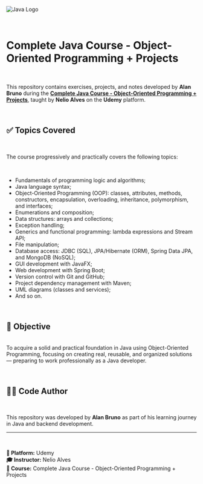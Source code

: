 ![Java Logo](https://www.vectorlogo.zone/logos/java/java-icon.svg)

<br>

# Complete Java Course - Object-Oriented Programming + Projects

<br>

This repository contains exercises, projects, and notes developed by **Alan Bruno** during the **[Complete Java Course - Object-Oriented Programming + Projects](https://www.udemy.com/course/java-curso-completo/?srsltid=AfmBOor14nRT5sp1sHdTBJcIekjZcpPGDS4cR6vX7PaktXu8lt0-m--)**, taught by **Nelio Alves** on the **Udemy** platform.

<br>

## ✅ Topics Covered

<br>

The course progressively and practically covers the following topics:

<br>

- Fundamentals of programming logic and algorithms; 
- Java language syntax;
- Object-Oriented Programming (OOP): classes, attributes, methods, constructors, encapsulation, overloading, inheritance, polymorphism, and interfaces;
- Enumerations and composition;
- Data structures: arrays and collections;
- Exception handling;
- Generics and functional programming: lambda expressions and Stream API;
- File manipulation;
- Database access: JDBC (SQL), JPA/Hibernate (ORM), Spring Data JPA, and MongoDB (NoSQL);
- GUI development with JavaFX;
- Web development with Spring Boot;
- Version control with Git and GitHub;
- Project dependency management with Maven;
- UML diagrams (classes and services);
- And so on.

<br>

## 🎯 Objective

<br>To acquire a solid and practical foundation in Java using Object-Oriented Programming, focusing on creating real, reusable, and organized solutions — preparing to work professionally as a Java developer.

<br>

## 🧑‍💻 Code Author

<br>

This repository was developed by **Alan Bruno** as part of his learning journey in Java and backend development.

---

<br>

**📘 Platform:** Udemy  
**🎓 Instructor:** Nelio Alves  
**🚀 Course:** Complete Java Course - Object-Oriented Programming + Projects  
